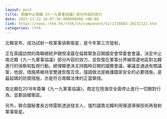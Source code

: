 ```yaml
---
layout: post
title: 南韓中止兩韓《九一九軍事協議》部分內容的效力
date: 2023-11-22 10:07:56.000000000 +08:00
link: https://news.rthk.hk/rthk/ch/component/k2/1728883-20231122.htm
categories: rthk
---
```


北韓宣布，成功試射一枚軍事偵察衛星，是今年第三次發射。

正在英國訪問的南韓總統尹錫悅凌晨在倫敦緊急召開國安會常委會會議，決定中止南北韓《九一九軍事協議》部分內容的效力，並恢復在軍事分界線周邊地區對北韓進行的偵察和監視行動。總理韓悳洙主持臨時召開的國務會議，審議並通過有關議案，他說，措施將維持至雙邊恢復互信，強調做法是維護國家安全的必要措施，是最起碼的防禦措施，亦是符合南韓法律的正當舉措。

南北韓在2018年簽署《九一九軍事協議》，商定在陸海空全面停止進行一切敵對行為，並劃設緩衝區。

另外，聯合國秘書長古特雷斯透過發言人，強烈譴責北韓利用彈道導彈技術再發射軍事衛星。
